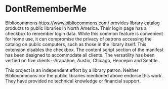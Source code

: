 # DontRememberMe
Bibliocommons https://www.bibliocommons.com/ provides library catalog products to public libraries in North America. Their login page has a checkbox to remember login data. While this common feature is convenient for home use, it can compromise the privacy of patrons accessing the catalog on public computers, such as those in the library itself. This extension disables the checkbox. The content script section of the manifest has been designed to accommodate all clients. The versatility has been verfied on five clients--Arapahoe, Austin, Chicago, Hennepin and Seattle.

This project is an independent effort by a library patron. Neither Bibliocommons nor the public libraries mentioned above endorse this work. They have provided no technical knowledge or financial support.
